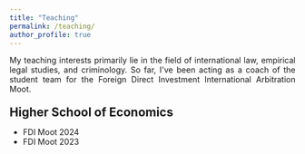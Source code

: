 ```yaml
---
title: "Teaching"
permalink: /teaching/
author_profile: true
---
```


<p align="justify">  
My teaching interests primarily lie in the field of international law, empirical legal studies, and criminology. So far, I've been acting as a coach of the student team for the Foreign Direct Investment International Arbitration Moot.
</p>

<h2 style="margin-top: 20px; margin-bottom: 10px;">Higher School of Economics</h2>

- FDI Moot 2024
- FDI Moot 2023
